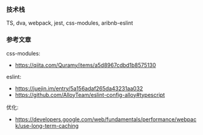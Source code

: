 ### 技术栈
TS, dva, webpack, jest, css-modules, aribnb-eslint

### 参考文章

css-modules:
- https://qiita.com/Quramy/items/a5d8967cdbd1b8575130

eslint:
- https://juejin.im/entry/5a156adaf265da43231aa032
- https://github.com/AlloyTeam/eslint-config-alloy#typescript

优化:
- https://developers.google.com/web/fundamentals/performance/webpack/use-long-term-caching